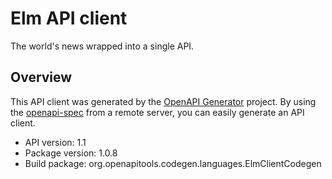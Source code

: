 # Elm API client

The world's news wrapped into a single API.

## Overview
This API client was generated by the [OpenAPI Generator](https://openapi-generator.tech) project. By using the [openapi-spec](https://github.com/OAI/OpenAPI-Specification) from a remote server, you can easily generate an API client.

- API version: 1.1
- Package version: 1.0.8
- Build package: org.openapitools.codegen.languages.ElmClientCodegen
